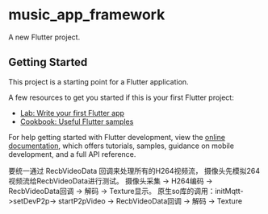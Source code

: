 # music_app_framework

A new Flutter project.

## Getting Started

This project is a starting point for a Flutter application.

A few resources to get you started if this is your first Flutter project:

- [Lab: Write your first Flutter app](https://docs.flutter.dev/get-started/codelab)
- [Cookbook: Useful Flutter samples](https://docs.flutter.dev/cookbook)

For help getting started with Flutter development, view the
[online documentation](https://docs.flutter.dev/), which offers tutorials,
samples, guidance on mobile development, and a full API reference.

要统一通过 RecbVideoData 回调来处理所有的H264视频流，
摄像头先模拟264视频流给RecbVideoData进行测试。
            摄像头采集 -> H264编码 ->    RecbVideoData回调 -> 解码 -> Texture显示。
原生so库的调用：initMqtt->setDevP2p-> startP2pVideo ->   RecbVideoData回调 -> 解码 -> Texture